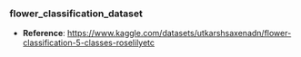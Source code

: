 ### flower_classification_dataset

* <b>Reference</b>: https://www.kaggle.com/datasets/utkarshsaxenadn/flower-classification-5-classes-roselilyetc
